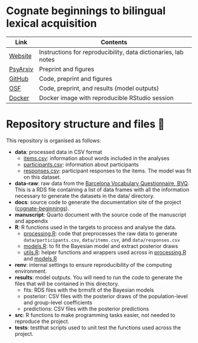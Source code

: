 # Cognate beginnings to bilingual lexical acquisition

| Link                                                             | Contents                                                       |
|------------------------------------------------------------------|----------------------------------------------------------------|
| [Website](https://gongcastro.github.io/cognate-beginnings)       | Instructions for reproducibility, data dictionaries, lab notes |
| [PsyArxiv](https://psyarxiv.com/dxsmz/)                          | Preprint and figures                                           |
| [GitHub](https://github.com/gongcastro/cognate-beginnings)       | Code, preprint and figures                                     |
| [OSF](https://osf.io/hy984/)                  | Code, preprint, and results (model outputs)                    |
| [Docker](https://hub.docker.com/r/gongcastro/cognate-beginnings) | Docker image with reproducible RStudio session                 |


# Repository structure and files 📂

This repository is organised as follows:

-   **data**: processed data in CSV format
    -   [items.csv](data/items.csv): information about words included in
        the analyses
    -   [participants.csv](data/participants.csv): information about
        participants
    -   [responses.csv](data/responses.csv): participant responses to
        the items. The model was fit on this dataset.
-   **data-raw**: raw data from the [Barcelona Vocabulary Questionnaire,
    BVQ](https://gongcastro.github.io/bvq). This is a RDS file
    containing a list of data frames with all the information necessary
    to generate the datasets in the data/ directory.
-   **docs**: source code to generate the documentation site of the
    project
    ([cognate-beginnings](https://gongcastro.github.com/cognate-beginnings)).
-   **manuscript**: Quarto document with the source code of the
    manuscript and appendix
-   **R**: R functions used in the targets to process and analyse the
    data.
    -   [processing.R](R/processing.R): code that preprocesses the raw data to generate `data/participants.csv`, `data/items.csv`, and `data/responses.csv`
    -   [models.R](R/models.R): to fit the Bayesian model and extract
        posterior draws
    -   [utils.R](R/utils.R): helper functions and wrappers used across
        in [processing.R](R/processing.R) and [models.R](R/models.R)
-   **renv**: internal settings to ensure reproducibility of the
    computing environment.
-   **results**: model outputs. You will need to run the code to
    generate the files that will be contained in this directory.
    -   fits: RDS files with the brmsfit of the Bayesian models
    -   posterior: CSV files with the posterior draws of the
        population-level and group-level coefficients
    -   predictions: CSV files with the posterior predictions
-   **src**: R functions to make programming tasks easier, not needed to
    reproduce the project.
-   **tests**: testthat scripts used to unit test the functions used
    across the project.
